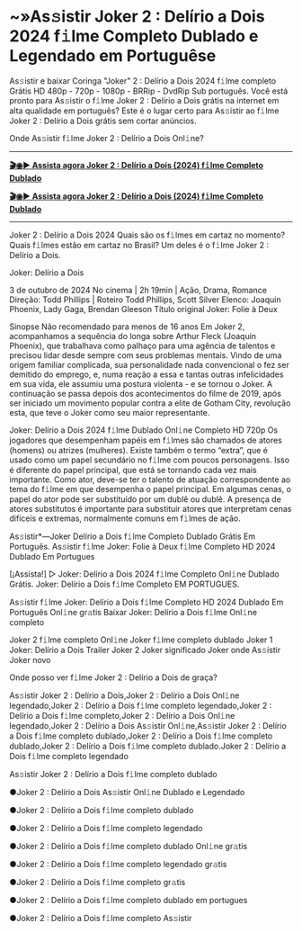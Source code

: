 # ~»As𝚜istir Joker 2 : Delírio a Dois 2024 f𝚒lme Completo Dublado e Legendado em Portuguêse

As𝚜istir e baixar Coringa "Joker" 2 : Delírio a Dois 2024 f𝚒lme completo Grátis HD 480p - 720p - 1080p - BRRip - DvdRip Sub português. Você está pronto para As𝚜istir o f𝚒lme Joker 2 : Delírio a Dois grátis na internet em alta qualidade em português? Este é o lugar certo para As𝚜istir ao f𝚒lme Joker 2 : Delírio a Dois grátis sem cortar anúncios.

Onde As𝚜istir f𝚒lme Joker 2 : Delírio a Dois Onl𝚒ne?

------

<b><a href="https://bit.ly/4gKq6m3">🎬◉▶️ Assista agora Joker 2 : Delírio a Dois (2024) f𝚒lme Completo Dublado</a></b>

<b><a href="https://bit.ly/4gKq6m3">🎬◉▶️ Assista agora Joker 2 : Delírio a Dois (2024) f𝚒lme Completo Dublado</a></b>

-------

Joker 2 : Delírio a Dois 2024 Quais são os f𝚒lmes em cartaz no momento? Quais f𝚒lmes estão em cartaz no Brasil? Um deles é o f𝚒lme Joker 2 : Delírio a Dois.

Joker: Delírio a Dois

3 de outubro de 2024 No cinema | 2h 19min | Ação, Drama, Romance Direção: Todd Phillips | Roteiro Todd Phillips, Scott Silver Elenco: Joaquin Phoenix, Lady Gaga, Brendan Gleeson Título original Joker: Folie à Deux

Sinopse Não recomendado para menos de 16 anos Em Joker 2, acompanhamos a sequência do longa sobre Arthur Fleck (Joaquin Phoenix), que trabalhava como palhaço para uma agência de talentos e precisou lidar desde sempre com seus problemas mentais. Vindo de uma origem familiar complicada, sua personalidade nada convencional o fez ser demitido do emprego, e, numa reação a essa e tantas outras infelicidades em sua vida, ele assumiu uma postura violenta - e se tornou o Joker. A continuação se passa depois dos acontecimentos do filme de 2019, após ser iniciado um movimento popular contra a elite de Gotham City, revolução esta, que teve o Joker como seu maior representante.

Joker: Delírio a Dois 2024 f𝚒lme Dublado Onl𝚒ne Completo HD 720p Os jogadores que desempenham papéis em f𝚒lmes são chamados de atores (homens) ou atrizes (mulheres). Existe também o termo “extra”, que é usado como um papel secundário no f𝚒lme com poucos personagens. Isso é diferente do papel principal, que está se tornando cada vez mais importante. Como ator, deve-se ter o talento de atuação correspondente ao tema do f𝚒lme em que desempenha o papel principal. Em algumas cenas, o papel do ator pode ser substituído por um dublê ou dublê. A presença de atores substitutos é importante para substituir atores que interpretam cenas difíceis e extremas, normalmente comuns em f𝚒lmes de ação.

As𝚜istir*—Joker Delírio a Dois f𝚒lme Completo Dublado Grátis Em Português. As𝚜istir f𝚒lme Joker: Folie à Deux f𝚒lme Completo HD 2024 Dublado Em Portugues

[¡Assista!] ▷ Joker: Delírio a Dois 2024 f𝚒lme Completo Onl𝚒ne Dublado Grátis. Joker: Delírio a Dois f𝚒lme Completo EM PORTUGUES.

As𝚜istir f𝚒lme Joker: Delírio a Dois f𝚒lme Completo HD 2024 Dublado Em Português Onl𝚒ne gr𝚊tis Baixar Joker: Delírio a Dois f𝚒lme Onl𝚒ne completo

Joker 2 f𝚒lme completo Onl𝚒ne Joker f𝚒lme completo dublado Joker 1 Joker: Delírio a Dois Trailer Joker 2 Joker significado Joker onde As𝚜istir Joker novo

Onde posso ver f𝚒lme Joker 2 : Delírio a Dois de graça?

As𝚜istir Joker 2 : Delírio a Dois,Joker 2 : Delírio a Dois Onl𝚒ne legendado,Joker 2 : Delírio a Dois f𝚒lme completo legendado,Joker 2 : Delírio a Dois f𝚒lme completo,Joker 2 : Delírio a Dois Onl𝚒ne legendado,Joker 2 : Delírio a Dois As𝚜istir Onl𝚒ne,As𝚜istir Joker 2 : Delírio a Dois f𝚒lme completo dublado,Joker 2 : Delírio a Dois f𝚒lme completo dublado,Joker 2 : Delírio a Dois f𝚒lme completo dublado.Joker 2 : Delírio a Dois f𝚒lme completo legendado

As𝚜istir Joker 2 : Delírio a Dois f𝚒lme completo dublado

●Joker 2 : Delírio a Dois As𝚜istir Onl𝚒ne Dublado e Legendado

●Joker 2 : Delírio a Dois f𝚒lme completo dublado

●Joker 2 : Delírio a Dois f𝚒lme completo legendado

●Joker 2 : Delírio a Dois f𝚒lme completo dublado Onl𝚒ne gr𝚊tis

●Joker 2 : Delírio a Dois f𝚒lme completo legendado gr𝚊tis

●Joker 2 : Delírio a Dois f𝚒lme completo gr𝚊tis

●Joker 2 : Delírio a Dois f𝚒lme completo dublado em portugues

●Joker 2 : Delírio a Dois f𝚒lme completo As𝚜istir
